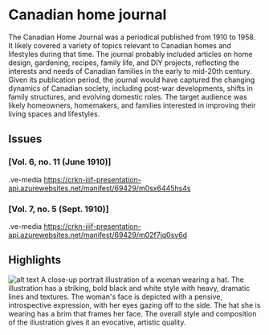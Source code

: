 # Canadian home journal

The Canadian Home Journal was a periodical published from 1910 to 1958. It likely covered a variety of topics relevant to Canadian homes and lifestyles during that time. The journal probably included articles on home design, gardening, recipes, family life, and DIY projects, reflecting the interests and needs of Canadian families in the early to mid-20th century. Given its publication period, the journal would have captured the changing dynamics of Canadian society, including post-war developments, shifts in family structures, and evolving domestic roles. The target audience was likely homeowners, homemakers, and families interested in improving their living spaces and lifestyles.

## Issues

### [Vol. 6, no. 11 (June 1910)]
.ve-media https://crkn-iiif-presentation-api.azurewebsites.net/manifest/69429/m0sx6445hs4s

### [Vol. 7, no. 5 (Sept. 1910)]

.ve-media https://crkn-iiif-presentation-api.azurewebsites.net/manifest/69429/m02f7jq0sv6d 


## Highlights

![alt text](https://image-tor.canadiana.ca/iiif/2/69429%2fc05h7br8r02h/305,458,1641,2719/full/0/bitonal.jpg) 
A close-up portrait illustration of a woman wearing a hat. The illustration has a striking, bold black and white style with heavy, dramatic lines and textures. The woman's face is depicted with a pensive, introspective expression, with her eyes gazing off to the side. The hat she is wearing has a brim that frames her face. The overall style and composition of the illustration gives it an evocative, artistic quality.

